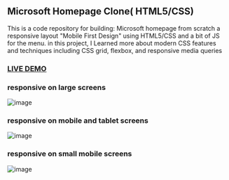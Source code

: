## Microsoft Homepage Clone( HTML5/CSS)

This is a code repository for building: Microsoft homepage from scratch a responsive 
layout "Mobile First Design" using HTML5/CSS and a bit of JS for the menu.
in this project, I Learned more about modern CSS features and techniques including CSS grid, flexbox, and responsive media queries

### <a href="https://saddamarbaa.github.io/microsoft-homepage-clone/">LIVE DEMO</a>

### responsive on large screens

![image](https://user-images.githubusercontent.com/51326421/103206736-1cc69900-492f-11eb-93cb-3d60d810a87d.png)


### responsive on mobile and tablet screens

![image](https://user-images.githubusercontent.com/51326421/103206415-6367c380-492e-11eb-8737-ceda576b5060.png)



### responsive on small mobile screens

![image](https://user-images.githubusercontent.com/51326421/103206168-cc9b0700-492d-11eb-9d6c-659e32ea8185.png)






